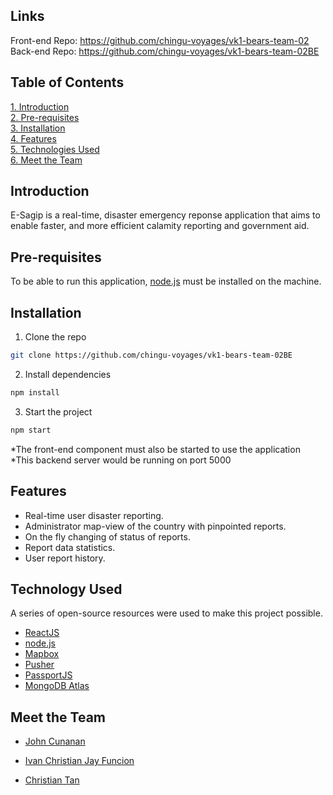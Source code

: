 

## Links
Front-end Repo: https://github.com/chingu-voyages/vk1-bears-team-02  
Back-end Repo: https://github.com/chingu-voyages/vk1-bears-team-02BE
## Table of Contents
<a href="#intro">1. Introduction</a> <br>
<a href="#preReq">2. Pre-requisites</a> <br>
<a href="#installation">3. Installation</a> <br>
<a href="#features">4. Features</a> <br>
<a href="#tech"> 5. Technologies Used</a><br>
<a href="#team">6. Meet the Team</a>

## <h2 id="intro"> Introduction </h2>

E-Sagip is a real-time, disaster emergency reponse application that aims to enable faster, and more efficient calamity reporting and government aid.
## <h2 id="preReq"> Pre-requisites </h2>
To be able to run this application, [node.js] must be installed on the machine.

## <h2 id="installation"> Installation </h2>
1. Clone the repo
 ```sh
 git clone https://github.com/chingu-voyages/vk1-bears-team-02BE
   ```
  2. Install dependencies
   ```sh
  npm install
   ```
   3. Start the project
   ```sh
  npm start
   ```
*The front-end component must also be started to use the application <br>
*This backend server would be running on port 5000


## <h2 id="features"> Features </h2>

  - Real-time user disaster reporting.
  - Administrator map-view of the country with pinpointed reports.
  - On the fly changing of status of reports.
  - Report data statistics.
  - User report history.
  
## <h2 id="tech"> Technology Used </h2>
 A series of open-source resources were used to make this project possible.
* [ReactJS]
* [node.js]
* [Mapbox]
* [Pusher]
* [PassportJS]
* [MongoDB Atlas]




## <h2 id="team"> Meet the Team </h2>
- [John Cunanan](https://github.com/theCodingJohn)
- [Ivan Christian Jay Funcion](https://github.com/supremeking23)
- [Christian Tan](https://github.com/mikotan-cpu)


   [node.js]: <http://nodejs.org>
   [Pusher]: <https://pusher.com/>
   [PassportJS]: <http://www.passportjs.org/>
   [ReactJS]: <https://reactjs.org/>
   [Mapbox]: <https://www.mapbox.com/>
   [MongoDB Atlas]: <https://www.mongodb.com/cloud/atlas>


